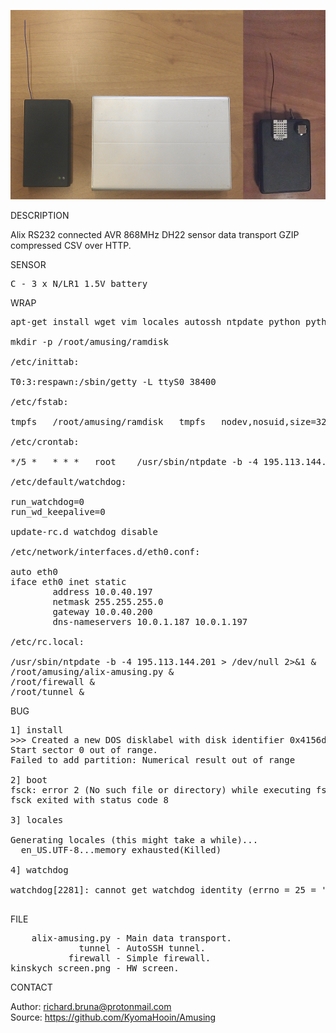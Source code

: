 ![Alix](https://github.com/KyomaHooin/Amusing/raw/master/alix/kinskych/kinskych_screen.png "screenshot")

DESCRIPTION

Alix RS232 connected AVR 868MHz DH22 sensor data transport GZIP compressed CSV over HTTP.

SENSOR
<pre>
C - 3 x N/LR1 1.5V battery
</pre>
WRAP
<pre>
apt-get install wget vim locales autossh ntpdate python python-serial

mkdir -p /root/amusing/ramdisk

/etc/inittab:

T0:3:respawn:/sbin/getty -L ttyS0 38400

/etc/fstab:

tmpfs	/root/amusing/ramdisk	tmpfs	nodev,nosuid,size=32M	0	0

/etc/crontab:

*/5 *	* * *	root	/usr/sbin/ntpdate -b -4 195.113.144.201 > /dev/null 2>&1

/etc/default/watchdog:

run_watchdog=0
run_wd_keepalive=0

update-rc.d watchdog disable

/etc/network/interfaces.d/eth0.conf:

auto eth0
iface eth0 inet static
        address 10.0.40.197
        netmask 255.255.255.0
        gateway 10.0.40.200
        dns-nameservers 10.0.1.187 10.0.1.197

/etc/rc.local:

/usr/sbin/ntpdate -b -4 195.113.144.201 > /dev/null 2>&1 &
/root/amusing/alix-amusing.py &
/root/firewall &
/root/tunnel &
</pre>
BUG
<pre>
1] install
>>> Created a new DOS disklabel with disk identifier 0x4156d18d.
Start sector 0 out of range.
Failed to add partition: Numerical result out of range

2] boot
fsck: error 2 (No such file or directory) while executing fsck.ext2 for /dev/sda1
fsck exited with status code 8

3] locales

Generating locales (this might take a while)...
  en_US.UTF-8...memory exhausted(Killed)

4] watchdog

watchdog[2281]: cannot get watchdog identity (errno = 25 = 'Inappropriate ioctl for device')

</pre>
FILE
<pre>
    alix-amusing.py - Main data transport.
             tunnel - AutoSSH tunnel.
           firewall - Simple firewall.
kinskych_screen.png - HW screen.
</pre>

CONTACT

Author: richard.bruna@protonmail.com<br>
Source: https://github.com/KyomaHooin/Amusing
